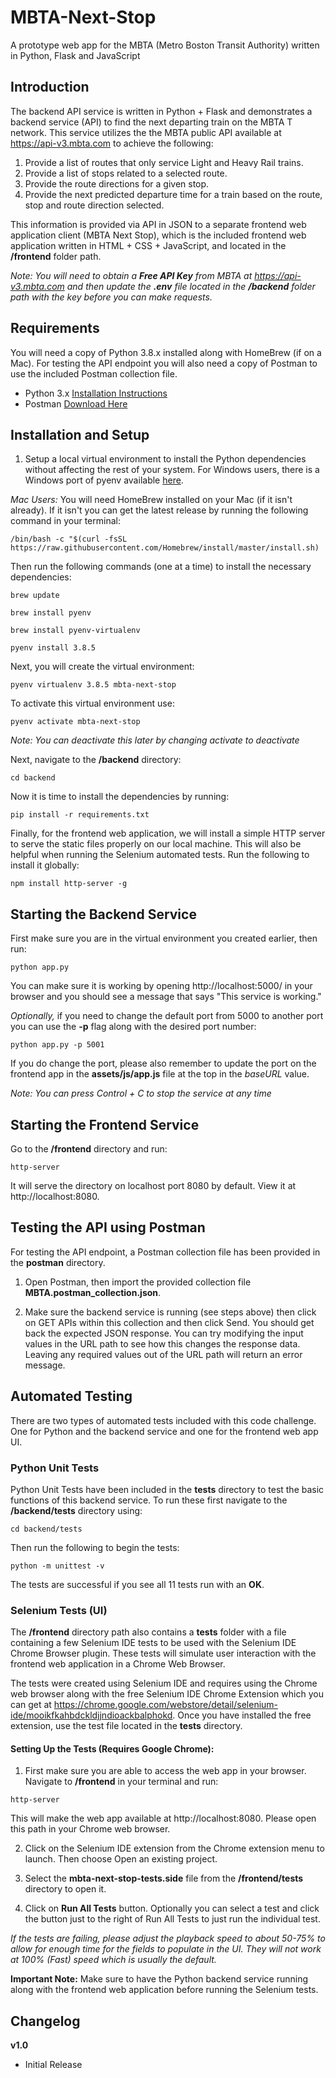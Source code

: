 # MBTA-Next-Stop
A prototype web app for the MBTA (Metro Boston Transit Authority) written in Python, Flask and JavaScript

## Introduction

The backend API service is written in Python + Flask and demonstrates a backend service (API) to find the next departing train on the MBTA T network. This service utilizes the the MBTA public API available at https://api-v3.mbta.com to achieve the following:

1. Provide a list of routes that only service Light and Heavy Rail trains.
2. Provide a list of stops related to a selected route.
3. Provide the route directions for a given stop.
4. Provide the next predicted departure time for a train based on the route, stop and route direction selected.

This information is provided via API in JSON to a separate frontend web application client (MBTA Next Stop), which is the included frontend web application written in HTML + CSS + JavaScript, and located in the **/frontend** folder path.

_Note: You will need to obtain a **Free API Key** from MBTA at https://api-v3.mbta.com and then update the **.env** file located in the **/backend** folder path with the key before you can make requests._


## Requirements
You will need a copy of Python 3.8.x installed along with HomeBrew (if on a Mac). For testing the API endpoint you will also need a copy of Postman to use the included Postman collection file.

- Python 3.x [Installation Instructions](https://www.python.org/downloads/)
- Postman [Download Here](https://www.postman.com/downloads/)


## Installation and Setup
1. Setup a local virtual environment to install the Python dependencies without affecting the rest of your system. For Windows users, there is a Windows port of pyenv available [here](https://github.com/pyenv-win/pyenv-win).

_Mac Users:_ You will need HomeBrew installed on your Mac (if it isn't already). If it isn't you can get the latest release by running the following command in your terminal:

```
/bin/bash -c "$(curl -fsSL https://raw.githubusercontent.com/Homebrew/install/master/install.sh)
```

Then run the following commands (one at a time) to install the necessary dependencies:

```
brew update

brew install pyenv

brew install pyenv-virtualenv

pyenv install 3.8.5
```

Next, you will create the virtual environment:

```
pyenv virtualenv 3.8.5 mbta-next-stop
```

To activate this virtual environment use:

```
pyenv activate mbta-next-stop
```

_Note: You can deactivate this later by changing activate to deactivate_

Next, navigate to the **/backend** directory:

```
cd backend
```

Now it is time to install the dependencies by running:

```
pip install -r requirements.txt
```

Finally, for the frontend web application, we will install a simple HTTP server to serve the static files properly on our local machine. This will also be helpful when running the Selenium automated tests. Run the following to install it globally:

```
npm install http-server -g
```


## Starting the Backend Service

First make sure you are in the virtual environment you created earlier, then run:

```
python app.py
```

You can make sure it is working by opening http://localhost:5000/ in your browser and you should see a message that says "This service is working."

_Optionally,_ if you need to change the default port from 5000 to another port you can use the **-p** flag along with the desired port number:

```
python app.py -p 5001
```

If you do change the port, please also remember to update the port on the frontend app in the **assets/js/app.js** file at the top in the _baseURL_ value.

_Note: You can press Control + C to stop the service at any time_


## Starting the Frontend Service

Go to the **/frontend** directory and run:

```
http-server
```

It will serve the directory on localhost port 8080 by default. View it at http://localhost:8080.


## Testing the API using Postman
For testing the API endpoint, a Postman collection file has been provided in the **postman** directory.

1. Open Postman, then import the provided collection file **MBTA.postman_collection.json**.

2. Make sure the backend service is running (see steps above) then click on GET APIs within this collection and then click Send. You should get back the expected JSON response. You can try modifying the input values in the URL path to see how this changes the response data. Leaving any required values out of the URL path will return an error message.


## Automated Testing

There are two types of automated tests included with this code challenge. One for Python and the backend service and one for the frontend web app UI.

### Python Unit Tests

Python Unit Tests have been included in the **tests** directory to test the basic functions of this backend service. To run these first navigate to the **/backend/tests** directory using:

```
cd backend/tests
```

Then run the following to begin the tests:

```
python -m unittest -v
```

The tests are successful if you see all 11 tests run with an **OK**.


### Selenium Tests (UI)

The **/frontend** directory path also contains a **tests** folder with a file containing a few Selenium IDE tests to be used with the Selenium IDE Chrome Browser plugin. These tests will simulate user interaction with the frontend web application in a Chrome Web Browser.

The tests were created using Selenium IDE and requires using the Chrome web browser along with the free Selenium IDE Chrome Extension which you can get at https://chrome.google.com/webstore/detail/selenium-ide/mooikfkahbdckldjjndioackbalphokd. Once you have installed the free extension, use the test file located in the **tests** directory.

#### Setting Up the Tests (Requires Google Chrome):

1. First make sure you are able to access the web app in your browser. Navigate to **/frontend** in your terminal and run:

```
http-server
```

This will make the web app available at http://localhost:8080. Please open this path in your Chrome web browser.

2. Click on the Selenium IDE extension from the Chrome extension menu to launch. Then choose Open an existing project.

3. Select the **mbta-next-stop-tests.side** file from the **/frontend/tests** directory to open it.

4. Click on **Run All Tests** button. Optionally you can select a test and click the button just to the right of Run All Tests to just run the individual test.

_If the tests are failing, please adjust the playback speed to about 50-75% to allow for enough time for the fields to populate in the UI. They will not work at 100% (Fast) speed which is usually the default._

**Important Note:** Make sure to have the Python backend service running along with the frontend web application before running the Selenium tests.


## Changelog

**v1.0**
- Initial Release